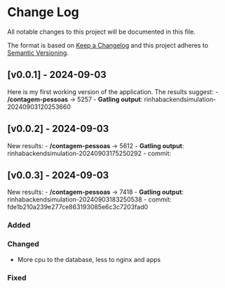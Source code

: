 # Change Log
All notable changes to this project will be documented in this file.
 
The format is based on [Keep a Changelog](http://keepachangelog.com/)
and this project adheres to [Semantic Versioning](http://semver.org/).
 
## [v0.0.1] - 2024-09-03
 
Here is my first working version of the application. The results suggest:
    - **/contagem-pessoas** -> 5257
    - **Gatling output**: rinhabackendsimulation-20240903120253660
 
## [v0.0.2] - 2024-09-03
 
New results:
    - **/contagem-pessoas** -> 5612
    - **Gatling output**: rinhabackendsimulation-20240903175250292
    - commit: 
 
## [v0.0.3] - 2024-09-03
 
New results:
    - **/contagem-pessoas** -> 7418
    - **Gatling output**: rinhabackendsimulation-20240903183250538
    - commit: fde1b210a239e277ce863193085e6c3c7203fad0
  
### Added

### Changed
- More cpu to the database, less to nginx and apps

### Fixed